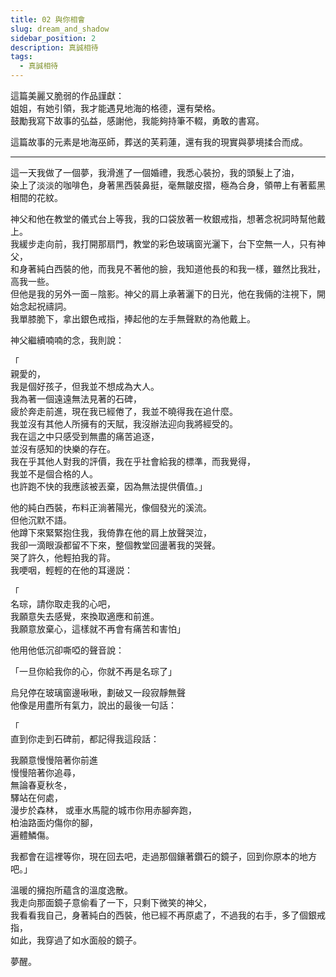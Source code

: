 ```yaml
---
title: 02 與你相會
slug: dream_and_shadow
sidebar_position: 2
description: 真誠相待
tags:
  - 真誠相待
---
```


這篇美麗又脆弱的作品謹獻：  
姐姐，有她引領，我才能遇見地海的格德，還有榮格。  
鼓勵我寫下故事的弘益，感謝他，我能夠持筆不輟，勇敢的書寫。  

這篇故事的元素是地海巫師，葬送的芙莉蓮，還有我的現實與夢境揉合而成。  

-------------
這⼀天我做了⼀個夢，我滑進了⼀個婚禮，我悉⼼裝扮，我的頭髮上了油，  
染上了淡淡的咖啡⾊，⾝著⿊⻄裝⿐挺，毫無皺⽪摺，極為合⾝，領帶上有著藍⿊相間的花紋。  

神⽗和他在教堂的儀式台上等我，我的⼝袋放著⼀枚銀戒指，想著念祝詞時幫他戴上。  
我緩步走向前，我打開那扇⾨，教堂的彩⾊玻璃窗光灑下，台下空無⼀⼈，只有神⽗，  
和⾝著純⽩⻄裝的他，⽽我見不著他的臉，我知道他長的和我⼀樣，雖然比我壯，⾼我⼀些。  
但他是我的另外一面－陰影。神⽗的肩上承著灑下的⽇光，他在我倆的注視下，開始念起祝禱詞。    
我單膝脆下，拿出銀⾊戒指，捧起他的左⼿無聲默的為他戴上。  

神⽗繼續喃喃的念，我則說：  

「  
親愛的，  
我是個好孩⼦，但我並不想成為⼤⼈。  
我為著⼀個遠遠無法⾒著的⽯碑，  
疲於奔走前進，現在我已經倦了，我並不曉得我在追什麼。  
我並沒有其他⼈所擁有的天賦，我沒辦法迎向我將經受的。  
我在這之中只感受到無盡的痛苦追逐，  
並沒有感知的快樂的存在。  
我在乎其他⼈對我的評價，我在乎社會給我的標準，⽽我覺得，  
我並不是個合格的⼈。  
也許跑不快的我應該被丟棄，因為無法提供價值。」   


他的純⽩⻄裝，布料正淌著陽光，像個發光的溪流。  
但他沉默不語。   
他蹲下來緊緊抱住我，我倚靠在他的肩上放聲哭泣，   
我卻⼀滴眼淚都留不下來，整個教堂回盪著我的哭聲。  
哭了許久，他輕拍我的背。  
我哽咽，輕輕的在他的耳邊説：  

「  
名琮，請你取走我的⼼吧，  
我願意失去感覺，來換取適應和前進。  
我願意放棄⼼，這樣就不再會有痛苦和害怕」  
  
  
他⽤他低沉卻嘶啞的聲⾳說：  

「⼀旦你給我你的⼼，你就不再是名琮了」  

烏兒停在玻璃窗邊啾啾，劃破⼜⼀段寂靜無聲  
他像是⽤盡所有氣⼒，說出的最後⼀句話：  

「  
直到你走到⽯碑前，都記得我這段話：  
  
我願意慢慢陪著你前進  
慢慢陪著你追尋，  
無論春夏秋冬，  
驛站在何處，  
漫步於森林，
或⾞⽔⾺龍的城市你⽤⾚腳奔跑，  
柏油路⾯灼傷你的腳，  
遍體鱗傷。  
  

我都會在這裡等你，現在回去吧，走過那個鑲著鑽⽯的鏡⼦，回到你原本的地⽅吧。」  

溫暖的擁抱所蘊含的溫度逸散。  
我走向那⾯鏡⼦意偷看了⼀下，只剩下微笑的神⽗，  
我看看我⾃⼰，⾝著純⽩的⻄裝，他已經不再原處了，不過我的右⼿，多了個銀戒指，  
如此，我穿過了如⽔⾯般的鏡⼦。  
  
夢醒。  